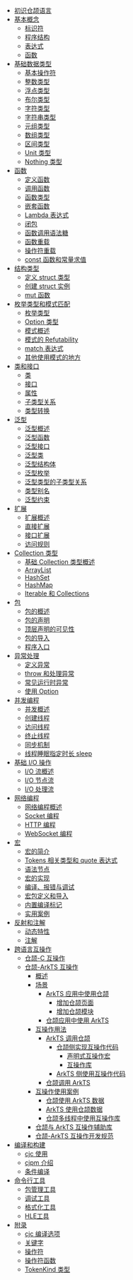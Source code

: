 - [初识仓颉语言](source_zh_cn/first_understanding/basic.md)
- [基本概念]()
    - [标识符](source_zh_cn/basic_programming_concepts/identifier.md)
    - [程序结构](source_zh_cn/basic_programming_concepts/program_structure.md)
    - [表达式](source_zh_cn/basic_programming_concepts/expression.md)
    - [函数](source_zh_cn/basic_programming_concepts/function.md)
- [基础数据类型]()
    - [基本操作符](source_zh_cn/basic_data_type/basic_operators.md)
    - [整数类型](source_zh_cn/basic_data_type/integer.md)
    - [浮点类型](source_zh_cn/basic_data_type/float.md)
    - [布尔类型](source_zh_cn/basic_data_type/bool.md)
    - [字符类型](source_zh_cn/basic_data_type/characters.md)
    - [字符串类型](source_zh_cn/basic_data_type/strings.md)
    - [元组类型](source_zh_cn/basic_data_type/tuple.md)
    - [数组类型](source_zh_cn/basic_data_type/array.md)
    - [区间类型](source_zh_cn/basic_data_type/range.md)
    - [Unit 类型](source_zh_cn/basic_data_type/unit.md)
    - [Nothing 类型](source_zh_cn/basic_data_type/nothing.md)
- [函数]()
    - [定义函数](source_zh_cn/function/define_functions.md)
    - [调用函数](source_zh_cn/function/call_functions.md)
    - [函数类型](source_zh_cn/function/first_class_citizen.md)
    - [嵌套函数](source_zh_cn/function/nested_functions.md)
    - [Lambda 表达式](source_zh_cn/function/lambda.md)
    - [闭包](source_zh_cn/function/closure.md)
    - [函数调用语法糖](source_zh_cn/function/function_call_desugar.md)
    - [函数重载](source_zh_cn/function/function_overloading.md)
    - [操作符重载](source_zh_cn/function/operator_overloading.md)
    - [const 函数和常量求值](source_zh_cn/function/const_func_and_eval.md)
- [结构类型]()
    - [定义 struct 类型](source_zh_cn/struct/define_struct.md)
    - [创建 struct 实例](source_zh_cn/struct/create_instance.md)
    - [mut 函数](source_zh_cn/struct/mut.md)
- [枚举类型和模式匹配]()
    - [枚举类型](source_zh_cn/enum_and_pattern_match/enum.md)
    - [Option 类型](source_zh_cn/enum_and_pattern_match/option_type.md)
    - [模式概述](source_zh_cn/enum_and_pattern_match/pattern_overview.md)
    - [模式的 Refutability](source_zh_cn/enum_and_pattern_match/pattern_refutability.md)
    - [match 表达式](source_zh_cn/enum_and_pattern_match/match.md)
    - [其他使用模式的地方](source_zh_cn/enum_and_pattern_match/other.md)
- [类和接口]()
    - [类](source_zh_cn/class_and_interface/class.md)
    - [接口](source_zh_cn/class_and_interface/interface.md)
    - [属性](source_zh_cn/class_and_interface/prop.md)
    - [子类型关系](source_zh_cn/class_and_interface/subtype.md)
    - [类型转换](source_zh_cn/class_and_interface/typecast.md)
- [泛型]()
    - [泛型概述](source_zh_cn/generic/generic_overview.md)
    - [泛型函数](source_zh_cn/generic/generic_function.md)
    - [泛型接口](source_zh_cn/generic/generic_interface.md)
    - [泛型类](source_zh_cn/generic/generic_class.md)
    - [泛型结构体](source_zh_cn/generic/generic_struct.md)
    - [泛型枚举](source_zh_cn/generic/generic_enum.md)
    - [泛型类型的子类型关系](source_zh_cn/generic/generic_subtype.md)
    - [类型别名](source_zh_cn/generic/typealias.md)
    - [泛型约束](source_zh_cn/generic/generic_constraint.md)
- [扩展]()
    - [扩展概述](source_zh_cn/extension/extend_overview.md)
    - [直接扩展](source_zh_cn/extension/direct_extension.md)
    - [接口扩展](source_zh_cn/extension/interface_extension.md)
    - [访问规则](source_zh_cn/extension/access_rules.md)
- [Collection 类型]()
    - [基础 Collection 类型概述](source_zh_cn/collections/collection_overview.md)
    - [ArrayList](source_zh_cn/collections/collection_arraylist.md)
    - [HashSet](source_zh_cn/collections/collection_hashset.md)
    - [HashMap](source_zh_cn/collections/collection_hashmap.md)
    - [Iterable 和 Collections](source_zh_cn/collections/collection_iterable_collections.md)
- [包]()
    - [包的概述](source_zh_cn/package/package_overview.md)
    - [包的声明](source_zh_cn/package/package_name.md)
    - [顶层声明的可见性](source_zh_cn/package/toplevel_access.md)
    - [包的导入](source_zh_cn/package/import.md)
    - [程序入口](source_zh_cn/package/entry.md)
- [异常处理]()
    - [定义异常](source_zh_cn/error_handle/exception_overview.md)
    - [throw 和处理异常](source_zh_cn/error_handle/handle.md)
    - [常见运行时异常](source_zh_cn/error_handle/common_runtime_exceptions.md)
    - [使用 Option](source_zh_cn/error_handle/use_option.md)
- [并发编程]()
    - [并发概述](source_zh_cn/concurrency/concurrency_overview.md)
    - [创建线程](source_zh_cn/concurrency/create_thread.md)
    - [访问线程](source_zh_cn/concurrency/use_thread.md)
    - [终止线程](source_zh_cn/concurrency/terminal_thread.md)
    - [同步机制](source_zh_cn/concurrency/sync.md)
    - [线程睡眠指定时长 sleep](source_zh_cn/concurrency/sleep.md)
- [基础 I/O 操作]()
    - [I/O 流概述](source_zh_cn/Basic_IO/basic_IO_overview.md)
    - [I/O 节点流](source_zh_cn/Basic_IO/basic_IO_source_stream.md)
    - [I/O 处理流](source_zh_cn/Basic_IO/basic_IO_process_stream.md)
- [网络编程]()
    - [网络编程概述](source_zh_cn/Net/net_overview.md)
    - [Socket 编程](source_zh_cn/Net/net_socket.md)
    - [HTTP 编程](source_zh_cn/Net/net_http.md)
    - [WebSocket 编程](source_zh_cn/Net/net_websocket.md)
- [宏]()
    - [宏的简介](source_zh_cn/Macro/macro_introduction.md)
    - [Tokens 相关类型和 quote 表达式](source_zh_cn/Macro/Tokens_types_and_quote_expressions.md)
    - [语法节点](source_zh_cn/Macro/syntax_node.md)
    - [宏的实现](source_zh_cn/Macro/implementation_of_macros_ohos.md)
    - [编译、报错与调试](source_zh_cn/Macro/compiling_error_reporting_and_debugging_ohos.md)
    - [宏包定义和导入](source_zh_cn/Macro/defining_and_importing_macro_package.md)
    - [内置编译标记](source_zh_cn/Macro/builtin_compilation_flags.md)
    - [实用案例](source_zh_cn/Macro/practical_case.md)
- [反射和注解]()
    - [动态特性](source_zh_cn/reflect_and_annotation/dynamic_feature.md)
    - [注解](source_zh_cn/reflect_and_annotation/anno.md)
- [跨语言互操作]()
    - [仓颉-C 互操作](source_zh_cn/FFI/cangjie-c.md)
    - [仓颉-ArkTS 互操作]()
        - [概述](source_zh_cn/FFI/cangjie-arkts/cangjie_arkts_overview.md)
        - [场景](source_zh_cn/FFI/cangjie-arkts/interoperability_senario.md)
            - [ArkTS 应用中使用仓颉](source_zh_cn/FFI/cangjie-arkts/using_cangjie.md)
                - [增加仓颉页面](source_zh_cn/FFI/cangjie-arkts/add_cangjie_page.md)
                - [增加仓颉模块](source_zh_cn/FFI/cangjie-arkts/add_cangjie_module.md)
            - [仓颉应用中使用 ArkTS](source_zh_cn/FFI/cangjie-arkts/using_arkts.md)
        - [互操作用法]()
            - [ArkTS 调用仓颉](source_zh_cn/FFI/cangjie-arkts/method_of_ArkTS_calling_cangjie.md)
                - [仓颉侧实现互操作代码]()
                    - [声明式互操作宏](source_zh_cn/FFI/cangjie-arkts/interoperability_macro.md)
                    - [互操作库](source_zh_cn/FFI/cangjie-arkts/interoperability_lib.md)
                - [ArkTS 侧使用互操作代码](source_zh_cn/FFI/cangjie-arkts/arkts_import_cangjie.md)
            - [仓颉调用 ArkTS](source_zh_cn/FFI/cangjie-arkts/using_arkts_module.md)
        - [互操作使用案例](source_zh_cn/FFI/cangjie-arkts/using_example.md)
            - [仓颉使用 ArkTS 数据](source_zh_cn/FFI/cangjie-arkts/operating_ArkTS_data.md)
            - [ArkTS 使用仓颉数据](source_zh_cn/FFI/cangjie-arkts/operating_cangjie_objects.md)
            - [仓颉多线程中使用互操作库](source_zh_cn/FFI/cangjie-arkts/using_interoperability_lib_multithread.md)
        - [仓颉与 ArkTS 互操作辅助库](source_zh_cn/FFI/cangjie-arkts/auxiliary_lib.md)
        - [仓颉-ArkTS 互操作开发规范](source_zh_cn/FFI/cangjie-arkts/interop_guidelines.md)
- [编译和构建]()
    - [cjc 使用](source_zh_cn/compile_and_build/cjc_usage_OHOS.md)
    - [cjpm 介绍](source_zh_cn/compile_and_build/cjpm_usage_OHOS.md)
    - [条件编译](source_zh_cn/compile_and_build/conditional_compilation.md)
- [命令行工具](source_zh_cn/cmd_tools/command_line_overview.md)
    - [包管理工具](source_zh_cn/cmd_tools/cjpm_manual.md)
    - [调试工具](source_zh_cn/cmd_tools/cjdb_manual.md)
    - [格式化工具](source_zh_cn/cmd_tools/cjfmt_manual.md)
    - [HLE工具](source_zh_cn/FFI/cangjie-arkts/HLE_usage.md)
- [附录]()
    - [cjc 编译选项](source_zh_cn/Appendix/compile_options_OHOS.md)
    - [关键字](source_zh_cn/Appendix/keyword.md)
    - [操作符](source_zh_cn/Appendix/operator.md)
    - [操作符函数](source_zh_cn/Appendix/operator_function.md)
    - [TokenKind 类型](source_zh_cn/Appendix/tokenkind_type.md)
